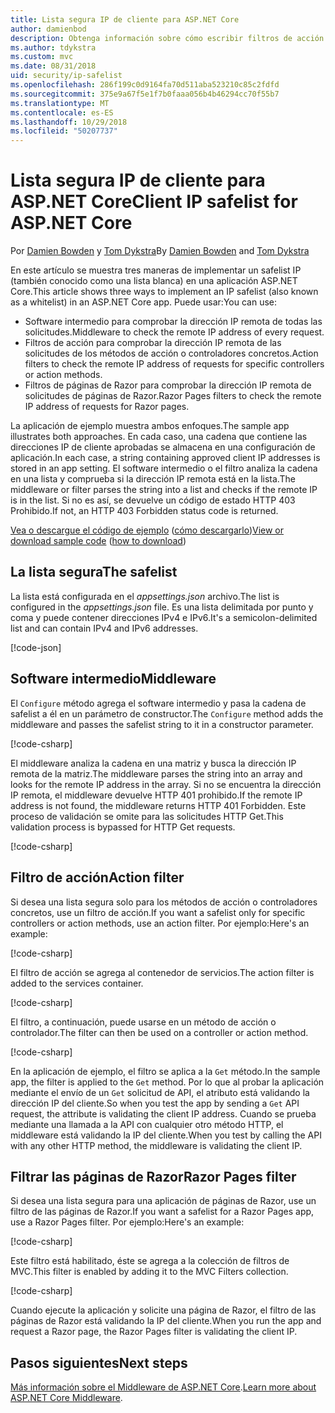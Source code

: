 ```yaml
---
title: Lista segura IP de cliente para ASP.NET Core
author: damienbod
description: Obtenga información sobre cómo escribir filtros de acción o Middleware para validar las direcciones IP remotas con una lista de direcciones IP aprobadas.
ms.author: tdykstra
ms.custom: mvc
ms.date: 08/31/2018
uid: security/ip-safelist
ms.openlocfilehash: 286f199c0d9164fa70d511aba523210c85c2fdfd
ms.sourcegitcommit: 375e9a67f5e1f7b0faaa056b4b46294cc70f55b7
ms.translationtype: MT
ms.contentlocale: es-ES
ms.lasthandoff: 10/29/2018
ms.locfileid: "50207737"
---
```

# <a name="client-ip-safelist-for-aspnet-core"></a><span data-ttu-id="0e376-103">Lista segura IP de cliente para ASP.NET Core</span><span class="sxs-lookup"><span data-stu-id="0e376-103">Client IP safelist for ASP.NET Core</span></span>

<span data-ttu-id="0e376-104">Por [Damien Bowden](https://twitter.com/damien_bod) y [Tom Dykstra](https://github.com/tdykstra)</span><span class="sxs-lookup"><span data-stu-id="0e376-104">By [Damien Bowden](https://twitter.com/damien_bod) and [Tom Dykstra](https://github.com/tdykstra)</span></span>
 
<span data-ttu-id="0e376-105">En este artículo se muestra tres maneras de implementar un safelist IP (también conocido como una lista blanca) en una aplicación ASP.NET Core.</span><span class="sxs-lookup"><span data-stu-id="0e376-105">This article shows three ways to implement an IP safelist (also known as a whitelist) in an ASP.NET Core app.</span></span> <span data-ttu-id="0e376-106">Puede usar:</span><span class="sxs-lookup"><span data-stu-id="0e376-106">You can use:</span></span>

* <span data-ttu-id="0e376-107">Software intermedio para comprobar la dirección IP remota de todas las solicitudes.</span><span class="sxs-lookup"><span data-stu-id="0e376-107">Middleware to check the remote IP address of every request.</span></span>
* <span data-ttu-id="0e376-108">Filtros de acción para comprobar la dirección IP remota de las solicitudes de los métodos de acción o controladores concretos.</span><span class="sxs-lookup"><span data-stu-id="0e376-108">Action filters to check the remote IP address of requests for specific controllers or action methods.</span></span>
* <span data-ttu-id="0e376-109">Filtros de páginas de Razor para comprobar la dirección IP remota de solicitudes de páginas de Razor.</span><span class="sxs-lookup"><span data-stu-id="0e376-109">Razor Pages filters to check the remote IP address of requests for Razor pages.</span></span>

<span data-ttu-id="0e376-110">La aplicación de ejemplo muestra ambos enfoques.</span><span class="sxs-lookup"><span data-stu-id="0e376-110">The sample app illustrates both approaches.</span></span> <span data-ttu-id="0e376-111">En cada caso, una cadena que contiene las direcciones IP de cliente aprobadas se almacena en una configuración de aplicación.</span><span class="sxs-lookup"><span data-stu-id="0e376-111">In each case, a string containing approved client IP addresses is stored in an app setting.</span></span> <span data-ttu-id="0e376-112">El software intermedio o el filtro analiza la cadena en una lista y comprueba si la dirección IP remota está en la lista.</span><span class="sxs-lookup"><span data-stu-id="0e376-112">The middleware or filter parses the string into a list and  checks if the remote IP is in the list.</span></span> <span data-ttu-id="0e376-113">Si no es así, se devuelve un código de estado HTTP 403 Prohibido.</span><span class="sxs-lookup"><span data-stu-id="0e376-113">If not, an HTTP 403 Forbidden status code is returned.</span></span>

<span data-ttu-id="0e376-114">[Vea o descargue el código de ejemplo](https://github.com/aspnet/Docs/tree/master/aspnetcore/security/ip-safelist/samples/2.x/ClientIpAspNetCore) ([cómo descargarlo](xref:index#how-to-download-a-sample))</span><span class="sxs-lookup"><span data-stu-id="0e376-114">[View or download sample code](https://github.com/aspnet/Docs/tree/master/aspnetcore/security/ip-safelist/samples/2.x/ClientIpAspNetCore) ([how to download](xref:index#how-to-download-a-sample))</span></span>

## <a name="the-safelist"></a><span data-ttu-id="0e376-115">La lista segura</span><span class="sxs-lookup"><span data-stu-id="0e376-115">The safelist</span></span>

<span data-ttu-id="0e376-116">La lista está configurada en el *appsettings.json* archivo.</span><span class="sxs-lookup"><span data-stu-id="0e376-116">The list is configured in the *appsettings.json* file.</span></span> <span data-ttu-id="0e376-117">Es una lista delimitada por punto y coma y puede contener direcciones IPv4 e IPv6.</span><span class="sxs-lookup"><span data-stu-id="0e376-117">It's a semicolon-delimited list and can contain IPv4 and IPv6 addresses.</span></span>

[!code-json[](ip-safelist/samples/2.x/ClientIpAspNetCore/appsettings.json?highlight=2)]

## <a name="middleware"></a><span data-ttu-id="0e376-118">Software intermedio</span><span class="sxs-lookup"><span data-stu-id="0e376-118">Middleware</span></span>

<span data-ttu-id="0e376-119">El `Configure` método agrega el software intermedio y pasa la cadena de safelist a él en un parámetro de constructor.</span><span class="sxs-lookup"><span data-stu-id="0e376-119">The `Configure` method adds the middleware and passes the safelist string to it in a constructor parameter.</span></span>

[!code-csharp[](ip-safelist/samples/2.x/ClientIpAspNetCore/Startup.cs?name=snippet_Configure&highlight=7)]

<span data-ttu-id="0e376-120">El middleware analiza la cadena en una matriz y busca la dirección IP remota de la matriz.</span><span class="sxs-lookup"><span data-stu-id="0e376-120">The middleware parses the string into an array and looks for the remote IP address in the array.</span></span> <span data-ttu-id="0e376-121">Si no se encuentra la dirección IP remota, el middleware devuelve HTTP 401 prohibido.</span><span class="sxs-lookup"><span data-stu-id="0e376-121">If the remote IP address is not found, the middleware returns HTTP 401 Forbidden.</span></span> <span data-ttu-id="0e376-122">Este proceso de validación se omite para las solicitudes HTTP Get.</span><span class="sxs-lookup"><span data-stu-id="0e376-122">This validation process is bypassed for HTTP Get requests.</span></span>

[!code-csharp[](ip-safelist/samples/2.x/ClientIpAspNetCore/AdminSafeListMiddleware.cs?name=snippet_ClassOnly)]

## <a name="action-filter"></a><span data-ttu-id="0e376-123">Filtro de acción</span><span class="sxs-lookup"><span data-stu-id="0e376-123">Action filter</span></span>

<span data-ttu-id="0e376-124">Si desea una lista segura solo para los métodos de acción o controladores concretos, use un filtro de acción.</span><span class="sxs-lookup"><span data-stu-id="0e376-124">If you want a safelist only for specific controllers or action methods, use an action filter.</span></span> <span data-ttu-id="0e376-125">Por ejemplo:</span><span class="sxs-lookup"><span data-stu-id="0e376-125">Here's an example:</span></span> 

[!code-csharp[](ip-safelist/samples/2.x/ClientIpAspNetCore/Filters/ClientIdCheckFilter.cs)]

<span data-ttu-id="0e376-126">El filtro de acción se agrega al contenedor de servicios.</span><span class="sxs-lookup"><span data-stu-id="0e376-126">The action filter is added to the services container.</span></span>

[!code-csharp[](ip-safelist/samples/2.x/ClientIpAspNetCore/Startup.cs?name=snippet_ConfigureServices&highlight=3)]

<span data-ttu-id="0e376-127">El filtro, a continuación, puede usarse en un método de acción o controlador.</span><span class="sxs-lookup"><span data-stu-id="0e376-127">The filter can then be used on a controller or action method.</span></span>

[!code-csharp[](ip-safelist/samples/2.x/ClientIpAspNetCore/Controllers/ValuesController.cs?name=snippet_Filter&highlight=1)]

<span data-ttu-id="0e376-128">En la aplicación de ejemplo, el filtro se aplica a la `Get` método.</span><span class="sxs-lookup"><span data-stu-id="0e376-128">In the sample app, the filter is applied to the `Get` method.</span></span> <span data-ttu-id="0e376-129">Por lo que al probar la aplicación mediante el envío de un `Get` solicitud de API, el atributo está validando la dirección IP del cliente.</span><span class="sxs-lookup"><span data-stu-id="0e376-129">So when you test the app by sending a `Get` API request, the attribute is validating the client IP address.</span></span> <span data-ttu-id="0e376-130">Cuando se prueba mediante una llamada a la API con cualquier otro método HTTP, el middleware está validando la IP del cliente.</span><span class="sxs-lookup"><span data-stu-id="0e376-130">When you test by calling the API with any other HTTP method, the middleware is validating the client IP.</span></span>

## <a name="razor-pages-filter"></a><span data-ttu-id="0e376-131">Filtrar las páginas de Razor</span><span class="sxs-lookup"><span data-stu-id="0e376-131">Razor Pages filter</span></span> 

<span data-ttu-id="0e376-132">Si desea una lista segura para una aplicación de páginas de Razor, use un filtro de las páginas de Razor.</span><span class="sxs-lookup"><span data-stu-id="0e376-132">If you want a safelist for a Razor Pages app, use a Razor Pages filter.</span></span> <span data-ttu-id="0e376-133">Por ejemplo:</span><span class="sxs-lookup"><span data-stu-id="0e376-133">Here's an example:</span></span> 

[!code-csharp[](ip-safelist/samples/2.x/ClientIpAspNetCore/Filters/ClientIdCheckPageFilter.cs)]

<span data-ttu-id="0e376-134">Este filtro está habilitado, éste se agrega a la colección de filtros de MVC.</span><span class="sxs-lookup"><span data-stu-id="0e376-134">This filter is enabled by adding it to the MVC Filters collection.</span></span>

[!code-csharp[](ip-safelist/samples/2.x/ClientIpAspNetCore/Startup.cs?name=snippet_ConfigureServices&highlight=7-9)]

<span data-ttu-id="0e376-135">Cuando ejecute la aplicación y solicite una página de Razor, el filtro de las páginas de Razor está validando la IP del cliente.</span><span class="sxs-lookup"><span data-stu-id="0e376-135">When you run the app and request a Razor page, the Razor Pages filter is validating the client IP.</span></span>

## <a name="next-steps"></a><span data-ttu-id="0e376-136">Pasos siguientes</span><span class="sxs-lookup"><span data-stu-id="0e376-136">Next steps</span></span>

<span data-ttu-id="0e376-137">[Más información sobre el Middleware de ASP.NET Core](xref:fundamentals/middleware/index).</span><span class="sxs-lookup"><span data-stu-id="0e376-137">[Learn more about ASP.NET Core Middleware](xref:fundamentals/middleware/index).</span></span>
